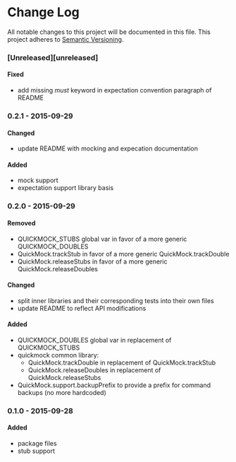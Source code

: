 # Change Log
All notable changes to this project will be documented in this file.
This project adheres to [Semantic Versioning](http://semver.org/).

### [Unreleased][unreleased]

#### Fixed
- add missing _must_ keyword in expectation convention paragraph of README

### 0.2.1 - 2015-09-29
#### Changed
- update README with mocking and expecation documentation

#### Added
- mock support
- expectation support library basis

### 0.2.0 - 2015-09-29
#### Removed
- QUICKMOCK_STUBS global var in favor of a more generic QUICKMOCK_DOUBLES
- QuickMock.trackStub in favor of a more generic QuickMock.trackDouble
- QuickMock.releaseStubs in favor of a more generic QuickMock.releaseDoubles

#### Changed
- split inner libraries and their corresponding tests into their own files
- update README to reflect API modifications

#### Added
- QUICKMOCK_DOUBLES global var in replacement of QUICKMOCK_STUBS
- quickmock common library:
    * QuickMock.trackDouble in replacement of QuickMock.trackStub
    * QuickMock.releaseDoubles in replacement of QuickMock.releaseStubs
- QuickMock.support.backupPrefix to provide a prefix for command backups (no more hardcoded)

### 0.1.0 - 2015-09-28
#### Added
- package files
- stub support